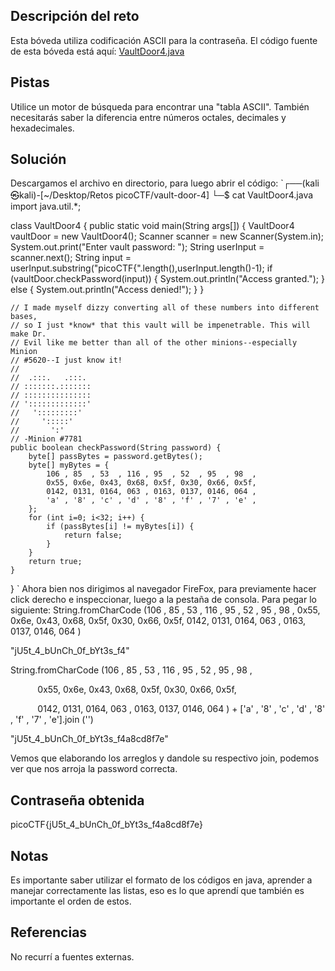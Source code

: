## Descripción del reto
Esta bóveda utiliza codificación ASCII para la contraseña. El código fuente de esta bóveda está aquí: [VaultDoor4.java](https://jupiter.challenges.picoctf.org/static/834acd392e0964a41f05790655a994b9/VaultDoor4.java)

## Pistas
Utilice un motor de búsqueda para encontrar una "tabla ASCII".
También necesitarás saber la diferencia entre números octales, decimales y hexadecimales.

## Solución 
Descargamos el archivo en directorio, para luego abrir el código: 
`┌──(kali㉿kali)-[~/Desktop/Retos picoCTF/vault-door-4]
└─$ cat VaultDoor4.java 
import java.util.*;

class VaultDoor4 {
    public static void main(String args[]) {
        VaultDoor4 vaultDoor = new VaultDoor4();
        Scanner scanner = new Scanner(System.in);
        System.out.print("Enter vault password: ");
        String userInput = scanner.next();
        String input = userInput.substring("picoCTF{".length(),userInput.length()-1);
        if (vaultDoor.checkPassword(input)) {
            System.out.println("Access granted.");
        } else {
            System.out.println("Access denied!");
        }
    }

    // I made myself dizzy converting all of these numbers into different bases,
    // so I just *know* that this vault will be impenetrable. This will make Dr.
    // Evil like me better than all of the other minions--especially Minion
    // #5620--I just know it!
    //
    //  .:::.   .:::.
    // :::::::.:::::::
    // :::::::::::::::
    // ':::::::::::::'
    //   ':::::::::'
    //     ':::::'
    //       ':'
    // -Minion #7781
    public boolean checkPassword(String password) {
        byte[] passBytes = password.getBytes();
        byte[] myBytes = {
            106 , 85  , 53  , 116 , 95  , 52  , 95  , 98  ,
            0x55, 0x6e, 0x43, 0x68, 0x5f, 0x30, 0x66, 0x5f,
            0142, 0131, 0164, 063 , 0163, 0137, 0146, 064 ,
            'a' , '8' , 'c' , 'd' , '8' , 'f' , '7' , 'e' ,
        };
        for (int i=0; i<32; i++) {
            if (passBytes[i] != myBytes[i]) {
                return false;
            }
        }
        return true;
    }
}
    `
Ahora bien nos dirigimos al navegador FireFox, para previamente hacer click derecho e inspeccionar, luego a la pestaña de consola. Para pegar lo siguiente: 
String.fromCharCode (106 , 85 , 53 , 116 , 95 , 52 , 95 , 98 , 0x55, 0x6e, 0x43, 0x68, 0x5f, 0x30, 0x66, 0x5f, 0142, 0131, 0164, 063 , 0163, 0137, 0146, 064 )  

"jU5t_4_bUnCh_0f_bYt3s_f4"  

String.fromCharCode (106 , 85  , 53  , 116 , 95  , 52  , 95  , 98  ,

            0x55, 0x6e, 0x43, 0x68, 0x5f, 0x30, 0x66, 0x5f,

            0142, 0131, 0164, 063 , 0163, 0137, 0146, 064 ) + ['a' , '8' , 'c' , 'd' , '8' , 'f' , '7' , 'e'].join ('')

"jU5t_4_bUnCh_0f_bYt3s_f4a8cd8f7e"

Vemos que elaborando los arreglos y dandole su respectivo join, podemos ver que nos arroja la password correcta. 
## Contraseña obtenida 
picoCTF{jU5t_4_bUnCh_0f_bYt3s_f4a8cd8f7e}
## Notas 
Es importante saber utilizar el formato de los códigos en java, aprender a manejar correctamente las listas, eso es lo que aprendí que también es importante el orden de estos.
## Referencias 
No recurrí a fuentes externas. 
